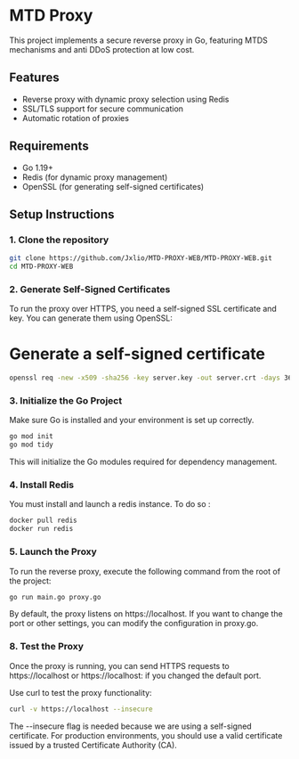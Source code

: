 # MTD Proxy
This project implements a secure reverse proxy in Go, featuring MTDS mechanisms and anti DDoS protection at low cost.

## Features

- Reverse proxy with dynamic proxy selection using Redis
- SSL/TLS support for secure communication
- Automatic rotation of proxies

## Requirements

- Go 1.19+
- Redis (for dynamic proxy management)
- OpenSSL (for generating self-signed certificates)

## Setup Instructions

### 1. Clone the repository

```bash
git clone https://github.com/Jxlio/MTD-PROXY-WEB/MTD-PROXY-WEB.git
cd MTD-PROXY-WEB
```
### 2. Generate Self-Signed Certificates
To run the proxy over HTTPS, you need a self-signed SSL certificate and key. You can generate them using OpenSSL:


# Generate a self-signed certificate
```bash
openssl req -new -x509 -sha256 -key server.key -out server.crt -days 365
```

### 3. Initialize the Go Project
Make sure Go is installed and your environment is set up correctly.

```bash
go mod init 
go mod tidy
```
This will initialize the Go modules required for dependency management.

### 4. Install Redis

You must install and launch a redis instance. To do so : 
```bash
docker pull redis
docker run redis
```

### 5. Launch the Proxy
To run the reverse proxy, execute the following command from the root of the project:

```bash
go run main.go proxy.go
```
By default, the proxy listens on https://localhost. If you want to change the port or other settings, you can modify the configuration in proxy.go.

### 8. Test the Proxy
Once the proxy is running, you can send HTTPS requests to https://localhost or https://localhost:<port> if you changed the default port.

Use curl to test the proxy functionality:

```bash
curl -v https://localhost --insecure
```
The --insecure flag is needed because we are using a self-signed certificate. For production environments, you should use a valid certificate issued by a trusted Certificate Authority (CA).
